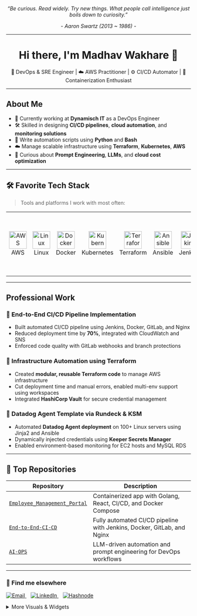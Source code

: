<p align="center"><i>“Be curious. Read widely. Try new things. What people call intelligence just boils down to curiosity.”</i></p>
<p align="center"><i>- Aaron Swartz (2013 ~ 1986) -</i></p>

---

<h1 align="center">Hi there, I'm Madhav Wakhare 👋</h1>
<p align="center">🚀 DevOps & SRE Engineer | ☁️ AWS Practitioner | ⚙️ CI/CD Automator | 🐳 Containerization Enthusiast</p>

---

## About Me

* 💼 Currently working at **Dynamisch IT** as a DevOps Engineer
* 🛠️ Skilled in designing **CI/CD pipelines**, **cloud automation**, and **monitoring solutions**
* 🐍 Write automation scripts using **Python** and **Bash**
* ☁️ Manage scalable infrastructure using **Terraform**, **Kubernetes**, **AWS**
* 🧠 Curious about **Prompt Engineering**, **LLMs**, and **cloud cost optimization**

---

## 🛠️ Favorite Tech Stack

> Tools and platforms I work with most often:

<table>
  <tr>
    <td align="center" width="96">
      <img src="https://cdn.jsdelivr.net/gh/devicons/devicon/icons/amazonwebservices/amazonwebservices-original.svg" width="48" height="48" alt="AWS" />
      <br>AWS
    </td>
    <td align="center" width="96">
      <img src="https://cdn.jsdelivr.net/gh/devicons/devicon/icons/linux/linux-original.svg" width="48" height="48" alt="Linux" />
      <br>Linux
    </td>
    <td align="center" width="96">
      <img src="https://cdn.jsdelivr.net/gh/devicons/devicon/icons/docker/docker-original.svg" width="48" height="48" alt="Docker" />
      <br>Docker
    </td>
    <td align="center" width="96">
      <img src="https://cdn.jsdelivr.net/gh/devicons/devicon/icons/kubernetes/kubernetes-plain.svg" width="48" height="48" alt="Kubernetes" />
      <br>Kubernetes
    </td>
    <td align="center" width="96">
      <img src="https://cdn.jsdelivr.net/gh/devicons/devicon/icons/terraform/terraform-original.svg" width="48" height="48" alt="Terraform" />
      <br>Terraform
    </td>
    <td align="center" width="96">
      <img src="https://cdn.jsdelivr.net/gh/devicons/devicon/icons/ansible/ansible-original.svg" width="48" height="48" alt="Ansible" />
      <br>Ansible
    </td>
    <td align="center" width="96">
      <img src="https://cdn.jsdelivr.net/gh/devicons/devicon/icons/jenkins/jenkins-original.svg" width="48" height="48" alt="Jenkins" />
      <br>Jenkins
    </td>
    <td align="center" width="96">
      <img src="https://cdn.jsdelivr.net/gh/devicons/devicon/icons/python/python-original.svg" width="48" height="48" alt="Python" />
      <br>Python
    </td>
    <td align="center" width="96">
      <img src="https://cdn.jsdelivr.net/gh/devicons/devicon/icons/bash/bash-original.svg" width="48" height="48" alt="Bash" />
      <br>Bash
    </td>
    <td align="center" width="96">
      <img src="https://www.google.com/imgres?q=Rundeck%20logo%20image%20svg&imgurl=https%3A%2F%2Fwww.rundeck.com%2Fhubfs%2FAssets%2Fwebsite%2Frundeck-by-pagerduty.svg&imgrefurl=https%3A%2F%2Fwww.rundeck.com%2Fsecurity-and-compliance&docid=LorG9jkb4w8zaM&tbnid=NWRS8SwxL0hl7M&vet=12ahUKEwiN9qC5vcuOAxVxoa8BHalUDuQQM3oECBQQAA..i&w=337&h=96&hcb=2&ved=2ahUKEwiN9qC5vcuOAxVxoa8BHalUDuQQM3oECBQQAA" width="148" height="148" alt="Rundeck" />
      <br>Rundeck
    </td>
  </tr>
</table>

---

##  Professional Work

### 🔧 End-to-End CI/CD Pipeline Implementation

* Built automated CI/CD pipeline using Jenkins, Docker, GitLab, and Nginx
* Reduced deployment time by **70%**, integrated with CloudWatch and SNS
* Enforced code quality with GitLab webhooks and branch protections

### 🔧 Infrastructure Automation using Terraform

* Created **modular, reusable Terraform code** to manage AWS infrastructure
* Cut deployment time and manual errors, enabled multi-env support using workspaces
* Integrated **HashiCorp Vault** for secure credential management

### 🔧 Datadog Agent Template via Rundeck & KSM

* Automated **Datadog Agent deployment** on 100+ Linux servers using Jinja2 and Ansible
* Dynamically injected credentials using **Keeper Secrets Manager**
* Enabled environment-based monitoring for EC2 hosts and MySQL RDS

---

## 📌 Top Repositories

| Repository                                                                                   | Description                                                            |
| -------------------------------------------------------------------------------------------- | ---------------------------------------------------------------------- |
| [`Employee_Management_Portal`](https://github.com/madhav-wakhare/Employee_Management_Portal) | Containerized app with Golang, React, CI/CD, and Docker Compose        |
| [`End-to-End-CI-CD`](https://github.com/madhav-wakhare/End-to-End-CI-CD)                     | Fully automated CI/CD pipeline with Jenkins, Docker, GitLab, and Nginx |
| [`AI-OPS`](https://github.com/madhav-wakhare/AI-OPS)                                         | LLM-driven automation and prompt engineering for DevOps workflows      |

---

### 📢 Find me elsewhere

<p align="left">
  <a href="mailto:wakharemadhav@gmail.com">
    <img src="https://img.shields.io/badge/Email-D14836?style=flat&logo=gmail&logoColor=white" alt="Email" />
  </a>&nbsp;&nbsp;

  <a href="https://www.linkedin.com/in/madhavwakhare-devopsengineer/">
    <img src="https://img.shields.io/badge/LinkedIn-0A66C2?style=flat&logo=linkedin&logoColor=white" alt="LinkedIn" />
  </a>&nbsp;&nbsp;

  <a href="https://hashnode.com/@madhav-wakhare">
    <img src="https://img.shields.io/badge/Hashnode-2962FF?style=flat&logo=hashnode&logoColor=white" alt="Hashnode" />
  </a>
</p>

<details>
<summary>More Visuals & Widgets</summary>

</details>
